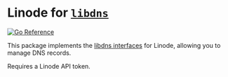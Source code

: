 Linode for [`libdns`](https://github.com/libdns/libdns)
=======================

[![Go Reference](https://pkg.go.dev/badge/test.svg)](https://pkg.go.dev/github.com/libdns/linode)

This package implements the [libdns interfaces](https://github.com/libdns/libdns) for Linode, allowing you to manage DNS records.

Requires a Linode API token.
